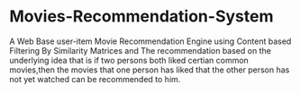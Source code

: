 # Movies-Recommendation-System
A Web Base user-item Movie Recommendation Engine using Content based Filtering By Similarity Matrices and The recommendation based on the underlying idea that is if two persons both liked certian common movies,then the movies that one person has liked that the other person has not yet watched can be recommended to him.
